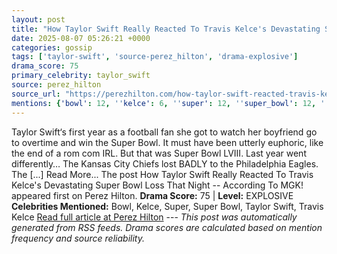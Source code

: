 ```yaml
---
layout: post
title: "How Taylor Swift Really Reacted To Travis Kelce's Devastating Super Bowl Loss That Night -- According To MGK!"
date: 2025-08-07 05:26:21 +0000
categories: gossip
tags: ['taylor-swift', 'source-perez_hilton', 'drama-explosive']
drama_score: 75
primary_celebrity: taylor_swift
source: perez_hilton
source_url: "https://perezhilton.com/how-taylor-swift-reacted-travis-kelce-super-bowl-loss-mgk/"
mentions: {'bowl': 12, ''kelce': 6, ''super': 12, ''super_bowl': 12, ''taylor_swift': 27, ''travis_kelce': 6}
---
```


Taylor Swift‘s first year as a football fan she got to watch her boyfriend go to overtime and win the Super Bowl. It must have been utterly euphoric, like the end of a rom com IRL. But that was Super Bowl LVIII. Last year went differently… The Kansas City Chiefs lost BADLY to the Philadelphia Eagles. The [...] Read More... The post How Taylor Swift Really Reacted To Travis Kelce's Devastating Super Bowl Loss That Night -- According To MGK! appeared first on Perez Hilton. **Drama Score:** 75 | **Level:** EXPLOSIVE **Celebrities Mentioned:** Bowl, Kelce, Super, Super Bowl, Taylor Swift, Travis Kelce [Read full article at Perez Hilton](https://perezhilton.com/how-taylor-swift-reacted-travis-kelce-super-bowl-loss-mgk/) --- *This post was automatically generated from RSS feeds. Drama scores are calculated based on mention frequency and source reliability.*
